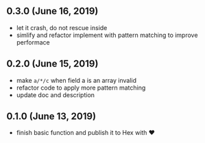 ## 0.3.0 (June 16, 2019)

- let it crash, do not rescue inside
- simlify and refactor implement with pattern matching to improve performace

## 0.2.0 (June 15, 2019)

- make `a/*/c` when field a is an array invalid
- refactor code to apply more pattern matching
- update doc and description

## 0.1.0 (June 13, 2019)

- finish basic function and publish it to Hex with ❤️
